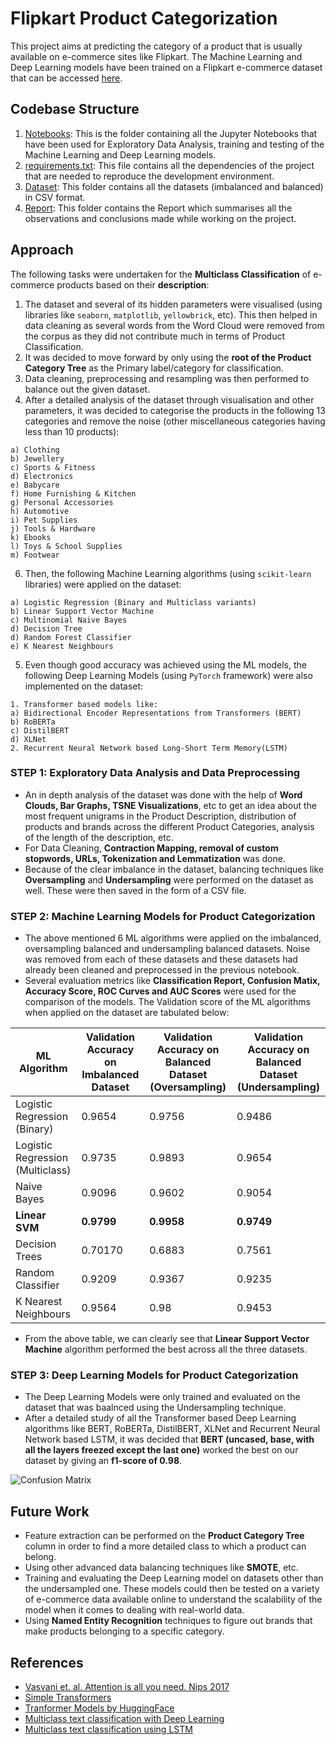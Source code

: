 # Flipkart Product Categorization

This project aims at predicting the category of a product that is usually available on e-commerce sites like Flipkart. The Machine Learning and Deep Learning models have been trained on a Flipkart e-commerce dataset that can be accessed [here](https://docs.google.com/spreadsheets/d/1on6ApK7jNXSy20Bfw_NjKMTmeICTHyBvIK-3am9irFA/edit?usp=sharing).

## Codebase Structure

1. [Notebooks](https://github.com/khushboogupta13/Flipkart-Product-Categorization/tree/main/Notebooks): This is the folder containing all the Jupyter Notebooks that have been used for Exploratory Data Analysis, training and testing of the Machine Learning and Deep Learning models.
2. [requirements.txt](https://github.com/khushboogupta13/Flipkart-Product-Categorization/blob/main/requirements.txt): This file contains all the dependencies of the project that are needed to reproduce the development environment.
3. [Dataset](https://github.com/khushboogupta13/Flipkart-Product-Categorization/tree/main/Dataset): This folder contains all the datasets (imbalanced and balanced) in CSV format. 
4. [Report](): This folder contains the Report which summarises all the observations and conclusions made while working on the project. 

## Approach

The following tasks were undertaken for the **Multiclass Classification** of e-commerce products based on their **description**:

  1. The dataset and several of its hidden parameters were visualised (using libraries like `seaborn`, `matplotlib`, `yellowbrick`, etc). This then helped in data cleaning as several words from the Word Cloud were removed from the corpus as they did not contribute much in terms of Product Classification.
  2. It was decided to move forward by only using the **root of the Product Category Tree** as the Primary label/category for classification.
  3. Data cleaning, preprocessing and resampling was then performed to balance out the given dataset. 
  4. After a detailed analysis of the dataset through visualisation and other parameters, it was decided to categorise the products in the following 13 categories and remove the noise (other miscellaneous categories having less than 10 products):
    
    a) Clothing
    b) Jewellery
    c) Sports & Fitness
    d) Electronics
    e) Babycare
    f) Home Furnishing & Kitchen
    g) Personal Accessories
    h) Automotive
    i) Pet Supplies
    j) Tools & Hardware
    k) Ebooks
    l) Toys & School Supplies
    m) Footwear
    
  6. Then, the following Machine Learning algorithms (using `scikit-learn` libraries) were applied on the dataset:
    
    a) Logistic Regression (Binary and Multiclass variants)
    b) Linear Support Vector Machine
    c) Multinomial Naive Bayes
    d) Decision Tree
    d) Random Forest Classifier
    e) K Nearest Neighbours

   5. Even though good accuracy was achieved using the ML models, the following Deep Learning Models (using `PyTorch` framework) were also implemented on the dataset:
    
    1. Transformer based models like:
    a) Bidirectional Encoder Representations from Transformers (BERT)
    b) RoBERTa
    c) DistilBERT
    d) XLNet
    2. Recurrent Neural Network based Long-Short Term Memory(LSTM)


### STEP 1: Exploratory Data Analysis and Data Preprocessing

- An in depth analysis of the dataset was done with the help of **Word Clouds, Bar Graphs, TSNE Visualizations**, etc to get an idea about the most frequent unigrams in the Product Description, distribution of products and brands across the different Product Categories, analysis of the length of the description, etc. 
- For Data Cleaning, **Contraction Mapping, removal of custom stopwords, URLs, Tokenization and Lemmatization** was done.
- Because of the clear imbalance in the dataset, balancing techniques like **Oversampling** and **Undersampling** were performed on the dataset as well. These were then saved in the form of a CSV file.

### STEP 2: Machine Learning Models for Product Categorization

- The above mentioned 6 ML algorithms were applied on the imbalanced, oversampling balanced and undersampling balanced datasets. Noise was removed from each of these datasets and these datasets had already been cleaned and preprocessed in the previous notebook. 
- Several evaluation metrics like **Classification Report, Confusion Matix, Accuracy Score, ROC Curves and AUC Scores** were used for the comparison of the models. The Validation score of the ML algorithms when applied on the dataset are tabulated below:

| ML Algorithm       | Validation Accuracy on Imbalanced Dataset          | Validation Accuracy on Balanced Dataset (Oversampling)                          | Validation Accuracy on Balanced Dataset (Undersampling)          |
| ---                | ---             | ---                                   | ---             | 
| Logistic Regression (Binary)               | 0.9654           | 0.9756                        | 0.9486               | 
| Logistic Regression (Multiclass)     | 0.9735            | 0.9893                     | 0.9654               | 
| Naive Bayes     | 0.9096             | 0.9602        | 0.9054               | 
| __Linear SVM__            | __0.9799__            | __0.9958__              | __0.9749__               |
| Decision Trees            | 0.70170            | 0.6883                     | 0.7561               | 
| Random Classifier             | 0.9209          | 0.9367          | 0.9235                | 
| K Nearest Neighbours        | 0.9564           | 0.98       | 0.9453               | 

- From the above table, we can clearly see that **Linear Support Vector Machine** algorithm performed the best across all the three datasets.  

### STEP 3: Deep Learning Models for Product Categorization

-  The Deep Learning Models were only trained and evaluated on the dataset that was baalnced using the Undersampling technique.
- After a detailed study of all the Transformer based Deep Learning algorithms like BERT, RoBERTa, DistilBERT, XLNet and Recurrent Neural Network based LSTM, it was decided that **BERT (uncased, base, with all the layers freezed except the last one)** worked the best on our dataset by giving an **f1-score of 0.98**. 

![Confusion Matrix](https://i.imgur.com/SLskxzo.png)

## Future Work
- Feature extraction can be performed on the **Product Category Tree** column in order to find a more detailed class to which a product can belong. 
- Using other advanced data balancing techniques like **SMOTE**, etc.
- Training and evaluating the Deep Learning model on datasets other than the undersampled one. These models could then be tested on a variety of e-commerce data available online to understand the scalability of the model when it comes to dealing with real-world data. 
- Using **Named Entity Recognition** techniques to figure out brands that make products belonging to a specific category.  

## References
- [ Vasvani et. al. Attention is all you need. Nips 2017](https://arxiv.org/pdf/1706.03762)
- [Simple Transformers](https://github.com/ThilinaRajapakse/simpletransformers#saveevalcheckpoints)
- [Tranformer Models by HuggingFace](https://huggingface.co/transformers/pretrained_models.html)
- [Multiclass text classification with Deep Learning](https://www.google.com/url?q=https://towardsdatascience.com/multi-class-text-classification-with-deep-learning-using-bert-b59ca2f5c613&sa=D&source=editors&ust=1618012348136000&usg=AOvVaw1ofOCyteqD6PZaxopj9qc8)
- [Multiclass text classification using LSTM](https://towardsdatascience.com/multi-class-text-classification-with-lstm-1590bee1bd17)






